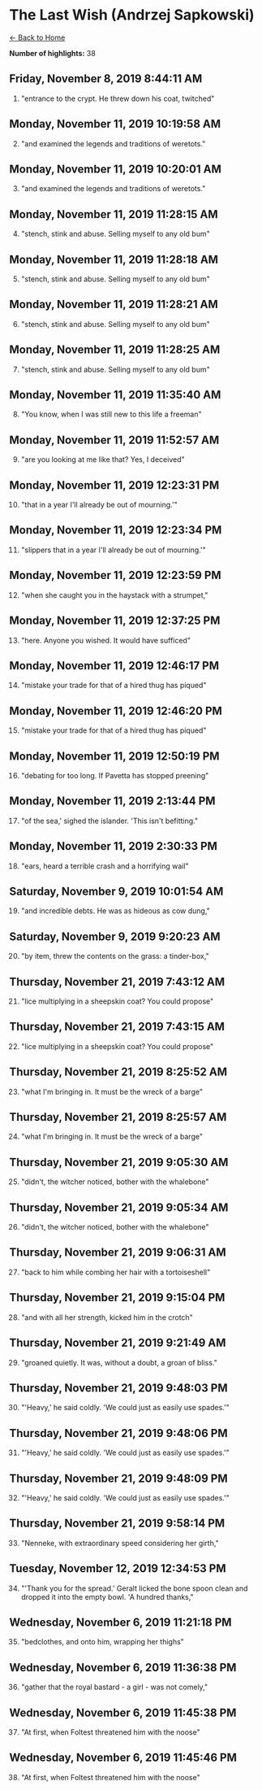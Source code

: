 # The Last Wish (Andrzej Sapkowski)

[← Back to Home](Home)

**Number of highlights:** 38


## Friday, November 8, 2019 8:44:11 AM

1. "entrance to the crypt. He threw down his coat, twitched"


## Monday, November 11, 2019 10:19:58 AM

2. "and examined the legends and traditions of weretots."


## Monday, November 11, 2019 10:20:01 AM

3. "and examined the legends and traditions of weretots."


## Monday, November 11, 2019 11:28:15 AM

4. "stench, stink and abuse. Selling myself to any old bum"


## Monday, November 11, 2019 11:28:18 AM

5. "stench, stink and abuse. Selling myself to any old bum"


## Monday, November 11, 2019 11:28:21 AM

6. "stench, stink and abuse. Selling myself to any old bum"


## Monday, November 11, 2019 11:28:25 AM

7. "stench, stink and abuse. Selling myself to any old bum"


## Monday, November 11, 2019 11:35:40 AM

8. "You know, when I was still new to this life a freeman"


## Monday, November 11, 2019 11:52:57 AM

9. "are you looking at me like that? Yes, I deceived"


## Monday, November 11, 2019 12:23:31 PM

10. "that in a year I'll already be out of mourning.'"


## Monday, November 11, 2019 12:23:34 PM

11. "slippers that in a year I'll already be out of mourning.'"


## Monday, November 11, 2019 12:23:59 PM

12. "when she caught you in the haystack with a strumpet,"


## Monday, November 11, 2019 12:37:25 PM

13. "here. Anyone you wished. It would have sufficed"


## Monday, November 11, 2019 12:46:17 PM

14. "mistake your trade for that of a hired thug has piqued"


## Monday, November 11, 2019 12:46:20 PM

15. "mistake your trade for that of a hired thug has piqued"


## Monday, November 11, 2019 12:50:19 PM

16. "debating for too long. If Pavetta has stopped preening"


## Monday, November 11, 2019 2:13:44 PM

17. "of the sea,' sighed the islander. 'This isn't befitting."


## Monday, November 11, 2019 2:30:33 PM

18. "ears, heard a terrible crash and a horrifying wail"


## Saturday, November 9, 2019 10:01:54 AM

19. "and incredible debts. He was as hideous as cow dung,"


## Saturday, November 9, 2019 9:20:23 AM

20. "by item, threw the contents on the grass: a tinder-box,"


## Thursday, November 21, 2019 7:43:12 AM

21. "lice multiplying in a sheepskin coat? You could propose"


## Thursday, November 21, 2019 7:43:15 AM

22. "lice multiplying in a sheepskin coat? You could propose"


## Thursday, November 21, 2019 8:25:52 AM

23. "what I'm bringing in. It must be the wreck of a barge"


## Thursday, November 21, 2019 8:25:57 AM

24. "what I'm bringing in. It must be the wreck of a barge"


## Thursday, November 21, 2019 9:05:30 AM

25. "didn't, the witcher noticed, bother with the whalebone"


## Thursday, November 21, 2019 9:05:34 AM

26. "didn't, the witcher noticed, bother with the whalebone"


## Thursday, November 21, 2019 9:06:31 AM

27. "back to him while combing her hair with a tortoiseshell"


## Thursday, November 21, 2019 9:15:04 PM

28. "and with all her strength, kicked him in the crotch"


## Thursday, November 21, 2019 9:21:49 AM

29. "groaned quietly. It was, without a doubt, a groan of bliss."


## Thursday, November 21, 2019 9:48:03 PM

30. "'Heavy,' he said coldly. 'We could just as easily use spades.'"


## Thursday, November 21, 2019 9:48:06 PM

31. "'Heavy,' he said coldly. 'We could just as easily use spades.'"


## Thursday, November 21, 2019 9:48:09 PM

32. "'Heavy,' he said coldly. 'We could just as easily use spades.'"


## Thursday, November 21, 2019 9:58:14 PM

33. "Nenneke, with extraordinary speed considering her girth,"


## Tuesday, November 12, 2019 12:34:53 PM

34. "'Thank you for the spread.' Geralt licked the bone spoon clean and dropped it into the empty bowl. 'A hundred thanks,"


## Wednesday, November 6, 2019 11:21:18 PM

35. "bedclothes, and onto him, wrapping her thighs"


## Wednesday, November 6, 2019 11:36:38 PM

36. "gather that the royal bastard - a girl - was not comely,"


## Wednesday, November 6, 2019 11:45:38 PM

37. "At first, when Foltest threatened him with the noose"


## Wednesday, November 6, 2019 11:45:46 PM

38. "At first, when Foltest threatened him with the noose"


